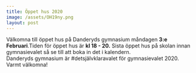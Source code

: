 ```yaml
---
title: Öppet hus 2020
image: /assets/OH19ny.png
layout: post
---
```


Välkomna till öppet hus på Danderyds gymnasium måndagen <b>3:e Februari</b>.Tiden för öppet hus är <b>kl 18 - 20.</b>
Sista öppet hus på skolan innan gymnasievalet så se till att boka in det i kalendern.<br>
Danderyds gymnasium är #detsjälvklaravalet för gymnasievalet 2020.
<br>
Varmt välkomna!
<br>

